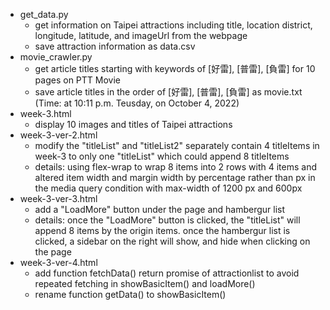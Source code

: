 * get_data.py 
  * get information on Taipei attractions including title, location district, longitude, latitude, and imageUrl from the webpage
  * save attraction information as data.csv
* movie_crawler.py 
  * get article titles starting with keywords of [好雷], [普雷], [負雷] for 10 pages on PTT Movie
  * save article titles in the order of [好雷], [普雷], [負雷] as movie.txt (Time: at 10:11 p.m. Teusday, on October 4, 2022)
* week-3.html 
  * display 10 images and titles of Taipei attractions
* week-3-ver-2.html
  * modify the "titleList" and "titleList2" separately contain 4 titleItems in week-3 to only one "titleList" which could append 8 titleItems
  * details: using flex-wrap to wrap 8 items into 2 rows with 4 items and altered item width and margin width by percentage rather than px in the media query condition with max-width of 1200 px and 600px
* week-3-ver-3.html
  * add a "LoadMore" button under the page and hambergur list
  * details: once the "LoadMore" button is clicked, the "titleList" will append 8 items by the origin items. once the hambergur list is clicked, a sidebar on the right will show, and hide when clicking on the page
* week-3-ver-4.html
  * add function fetchData() return promise of attractionlist to avoid repeated fetching in showBasicItem() and loadMore()
  * rename function getData() to showBasicItem()
